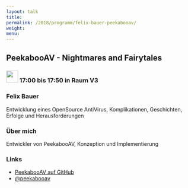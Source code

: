 ```yaml
---
layout: talk
title:
permalink: /2018/programm/felix-bauer-peekabooav/
weight:
menu:
---
```

## PeekabooAV - Nightmares and Fairytales

### <img height = "32" src="../../../images/talk.svg"> 17:00 bis 17:50 in Raum V3

### Felix Bauer

Entwicklung eines OpenSource AntiVirus, Komplikationen, Geschichten, Erfolge und Herausforderungen

### Über mich

Entwickler von PeekabooAV, Konzeption und Implementierung

### Links

- <a href="https://github.com/scVENUS/PeekabooAV" target="_blank">PeekabooAV auf GitHub</a>
- <a href="https://twitter.com/peekabooav" target="_blank">@peekabooav</a>